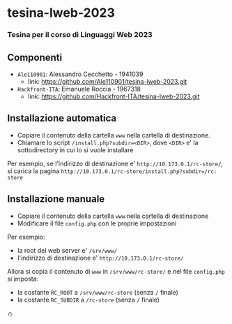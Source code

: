 # tesina-lweb-2023

### Tesina per il corso di Linguaggi Web 2023

## Componenti
- ```Ale110901```: Alessandro Cecchetto - 1941039
  - link: https://github.com/Ale110901/tesina-lweb-2023.git
- ```Hackfront-ITA```: Emanuele Roccia - 1967318
  - link: https://github.com/Hackfront-ITA/tesina-lweb-2023.git

## Installazione automatica
- Copiare il contenuto della cartella `www` nella cartella di destinazione.
- Chiamare lo script `/install.php?subdir=<DIR>`, dove `<DIR>` e' la
sottodirectory in cui lo si vuole installare

Per esempio, se l'indirizzo di destinazione e' `http://10.173.0.1/rc-store/`,
si carica la pagina `http://10.173.0.1/rc-store/install.php?subdir=/rc-store`

## Installazione manuale
- Copiare il contenuto della cartella `www` nella cartella di destinazione
- Modificare il file `config.php` con le proprie impostazioni

Per esempio:
- la root del web server e' `/srv/www/`
- l'indirizzo di destinazione e' `http://10.173.0.1/rc-store/`

Allora si copia il contenuto di `www` in `/srv/www/rc-store/` e nel file
`config.php` si imposta:
- la costante `RC_ROOT` a `/srv/www/rc-store` (senza `/` finale)
- la costante `RC_SUBDIR` a `/rc-store` (senza `/` finale)

:snowman:
